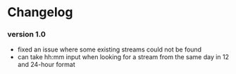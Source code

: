 # Changelog

### version 1.0

* fixed an issue where some existing streams could not be found
* can take hh:mm input when looking for a stream from the same day in 12 and 24-hour format